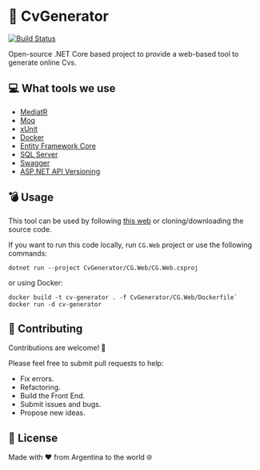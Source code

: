 # 👑 CvGenerator

[![Build Status](https://dev.azure.com/NCRZ06/CvGenerator/_apis/build/status/NICORUIZ06.CvGenerator?branchName=master)](https://dev.azure.com/NCRZ06/CvGenerator/_build/latest?definitionId=6&branchName=master)

Open-source .NET Core based project to provide a web-based tool to generate online Cvs.

## 💻 What tools we use

- [MediatR](https://github.com/jbogard/MediatR)
- [Moq](https://github.com/moq/moq)
- [xUnit](https://github.com/xunit/xunit)
- [Docker](https://www.docker.com/)
- [Entity Framework Core](https://docs.microsoft.com/en-us/ef/core/)
- [SQL Server](https://www.microsoft.com/en-us/sql-server/sql-server-downloads)
- [Swagger](https://github.com/domaindrivendev/Swashbuckle.AspNetCore)
- [ASP.NET API Versioning](https://github.com/microsoft/aspnet-api-versioning)

## 💣 Usage

This tool can be used by following [this web](http://www.nrn.com.ar/cv-generator) or cloning/downloading the source code.

If you want to run this code locally, run `CG.Web` project or use the following commands:

```` Dotnet
dotnet run --project CvGenerator/CG.Web/CG.Web.csproj
````

or using Docker:

```` Docker
docker build -t cv-generator . -f CvGenerator/CG.Web/Dockerfile`
docker run -d cv-generator
````

## 🤙 Contributing

Contributions are welcome! 🙌

Please feel free to submit pull requests to help:

- Fix errors.
- Refactoring.
- Build the Front End.
- Submit issues and bugs.
- Propose new ideas.

## 💎 License

Made with ❤ from Argentina to the world 🌐
